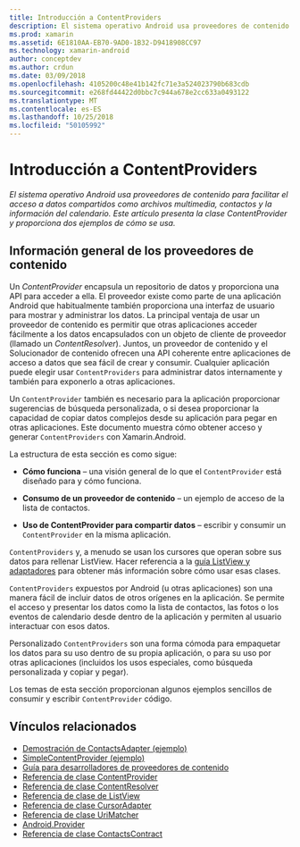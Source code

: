 ```yaml
---
title: Introducción a ContentProviders
description: El sistema operativo Android usa proveedores de contenido para facilitar el acceso a datos compartidos como archivos multimedia, contactos y la información del calendario. Este artículo presenta la clase ContentProvider y proporciona dos ejemplos de cómo se usa.
ms.prod: xamarin
ms.assetid: 6E1810AA-EB70-9AD0-1B32-D9418908CC97
ms.technology: xamarin-android
author: conceptdev
ms.author: crdun
ms.date: 03/09/2018
ms.openlocfilehash: 4105200c48e41b142fc71e3a524023790b683cdb
ms.sourcegitcommit: e268fd44422d0bbc7c944a678e2cc633a0493122
ms.translationtype: MT
ms.contentlocale: es-ES
ms.lasthandoff: 10/25/2018
ms.locfileid: "50105992"
---
```

# <a name="intro-to-contentproviders"></a>Introducción a ContentProviders

_El sistema operativo Android usa proveedores de contenido para facilitar el acceso a datos compartidos como archivos multimedia, contactos y la información del calendario. Este artículo presenta la clase ContentProvider y proporciona dos ejemplos de cómo se usa._


## <a name="content-providers-overview"></a>Información general de los proveedores de contenido

Un *ContentProvider* encapsula un repositorio de datos y proporciona una API para acceder a ella. El proveedor existe como parte de una aplicación Android que habitualmente también proporciona una interfaz de usuario para mostrar y administrar los datos. La principal ventaja de usar un proveedor de contenido es permitir que otras aplicaciones acceder fácilmente a los datos encapsulados con un objeto de cliente de proveedor (llamado un *ContentResolver*). Juntos, un proveedor de contenido y el Solucionador de contenido ofrecen una API coherente entre aplicaciones de acceso a datos que sea fácil de crear y consumir. Cualquier aplicación puede elegir usar `ContentProviders` para administrar datos internamente y también para exponerlo a otras aplicaciones.

Un `ContentProvider` también es necesario para la aplicación proporcionar sugerencias de búsqueda personalizada, o si desea proporcionar la capacidad de copiar datos complejos desde su aplicación para pegar en otras aplicaciones. Este documento muestra cómo obtener acceso y generar `ContentProviders` con Xamarin.Android.

La estructura de esta sección es como sigue:

- **Cómo funciona** &ndash; una visión general de lo que el `ContentProvider` está diseñado para y cómo funciona.

- **Consumo de un proveedor de contenido** &ndash; un ejemplo de acceso de la lista de contactos.

- **Uso de ContentProvider para compartir datos** &ndash; escribir y consumir un `ContentProvider` en la misma aplicación.

`ContentProviders` y, a menudo se usan los cursores que operan sobre sus datos para rellenar ListView. Hacer referencia a la [guía ListView y adaptadores](~/android/user-interface/layouts/list-view/index.md) para obtener más información sobre cómo usar esas clases.

`ContentProviders` expuestos por Android (u otras aplicaciones) son una manera fácil de incluir datos de otros orígenes en la aplicación. Se permite el acceso y presentar los datos como la lista de contactos, las fotos o los eventos de calendario desde dentro de la aplicación y permiten al usuario interactuar con esos datos.

Personalizado `ContentProviders` son una forma cómoda para empaquetar los datos para su uso dentro de su propia aplicación, o para su uso por otras aplicaciones (incluidos los usos especiales, como búsqueda personalizada y copiar y pegar).

Los temas de esta sección proporcionan algunos ejemplos sencillos de consumir y escribir `ContentProvider` código.



## <a name="related-links"></a>Vínculos relacionados

- [Demostración de ContactsAdapter (ejemplo)](https://developer.xamarin.com/samples/monodroid/PlatformFeatures/ContactsAdapterDemo/)
- [SimpleContentProvider (ejemplo)](https://developer.xamarin.com/samples/monodroid/PlatformFeatures/SimpleContentProvider)
- [Guía para desarrolladores de proveedores de contenido](http://developer.android.com/guide/topics/providers/content-providers.html)
- [Referencia de clase ContentProvider](https://developer.xamarin.com/api/type/Android.Content.ContentProvider/)
- [Referencia de clase ContentResolver](https://developer.xamarin.com/api/type/Android.Content.ContentResolver/)
- [Referencia de clase de ListView](https://developer.xamarin.com/api/type/Android.Widget.ListView/)
- [Referencia de clase CursorAdapter](https://developer.xamarin.com/api/type/Android.Widget.CursorAdapter/)
- [Referencia de clase UriMatcher](https://developer.xamarin.com/api/type/Android.Content.UriMatcher/)
- [Android.Provider](https://developer.xamarin.com/api/namespace/Android.Provider/)
- [Referencia de clase ContactsContract](https://developer.xamarin.com/api/type/Android.Provider.ContactsContract/)
